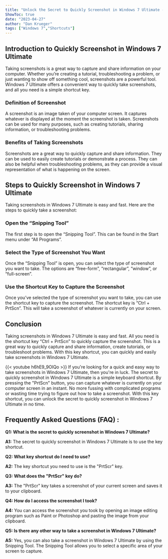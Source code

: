 ```yaml
---
title: "Unlock the Secret to Quickly Screenshot in Windows 7 Ultimate - All You Need is This Key Shortcut!"
ShowToc: true 
date: "2023-04-27"
author: "Dan Krueger" 
tags: ["Windows 7","Shortcuts"]
---
```

## Introduction to Quickly Screenshot in Windows 7 Ultimate
Taking screenshots is a great way to capture and share information on your computer. Whether you’re creating a tutorial, troubleshooting a problem, or just wanting to show off something cool, screenshots are a powerful tool. Windows 7 Ultimate offers a convenient way to quickly take screenshots, and all you need is a simple shortcut key.

### Definition of Screenshot
A screenshot is an image taken of your computer screen. It captures whatever is displayed at the moment the screenshot is taken. Screenshots can be used for many purposes, such as creating tutorials, sharing information, or troubleshooting problems.

### Benefits of Taking Screenshots
Screenshots are a great way to quickly capture and share information. They can be used to easily create tutorials or demonstrate a process. They can also be helpful when troubleshooting problems, as they can provide a visual representation of what is happening on the screen.

## Steps to Quickly Screenshot in Windows 7 Ultimate
Taking screenshots in Windows 7 Ultimate is easy and fast. Here are the steps to quickly take a screenshot:

### Open the “Snipping Tool”
The first step is to open the “Snipping Tool”. This can be found in the Start menu under “All Programs”.

### Select the Type of Screenshot You Want
Once the “Snipping Tool” is open, you can select the type of screenshot you want to take. The options are “free-form”, “rectangular”, “window”, or “full-screen”.

### Use the Shortcut Key to Capture the Screenshot
Once you’ve selected the type of screenshot you want to take, you can use the shortcut key to capture the screenshot. The shortcut key is “Ctrl + PrtScn”. This will take a screenshot of whatever is currently on your screen.

## Conclusion
Taking screenshots in Windows 7 Ultimate is easy and fast. All you need is the shortcut key “Ctrl + PrtScn” to quickly capture the screenshot. This is a great way to quickly capture and share information, create tutorials, or troubleshoot problems. With this key shortcut, you can quickly and easily take screenshots in Windows 7 Ultimate.

{{< youtube h6hE9_9OlQo >}} 
If you're looking for a quick and easy way to take screenshots in Windows 7 Ultimate, then you're in luck. The secret to quickly screenshot in Windows 7 Ultimate is a simple keyboard shortcut. By pressing the "PrtScn" button, you can capture whatever is currently on your computer screen in an instant. No more fussing with complicated programs or wasting time trying to figure out how to take a screenshot. With this key shortcut, you can unlock the secret to quickly screenshot in Windows 7 Ultimate in no time.

## Frequently Asked Questions (FAQ) :
**Q1: What is the secret to quickly screenshot in Windows 7 Ultimate?**

**A1:** The secret to quickly screenshot in Windows 7 Ultimate is to use the key shortcut.

**Q2: What key shortcut do I need to use?**

**A2:** The key shortcut you need to use is the "PrtScr" key.

**Q3: What does the "PrtScr" key do?**

**A3:** The "PrtScr" key takes a screenshot of your current screen and saves it to your clipboard.

**Q4: How do I access the screenshot I took?**

**A4:** You can access the screenshot you took by opening an image editing program such as Paint or Photoshop and pasting the image from your clipboard.

**Q5: Is there any other way to take a screenshot in Windows 7 Ultimate?**

**A5:** Yes, you can also take a screenshot in Windows 7 Ultimate by using the Snipping Tool. The Snipping Tool allows you to select a specific area of your screen to capture.


